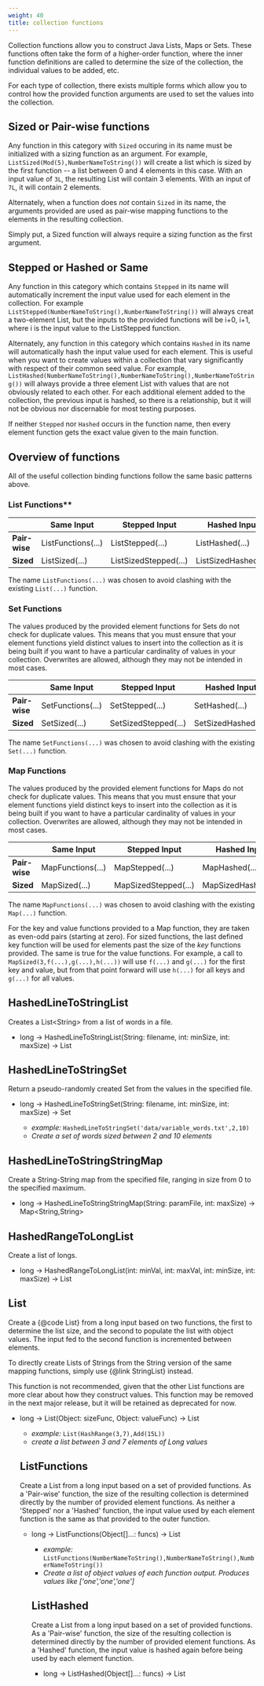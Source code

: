 ```yaml
---
weight: 40
title: collection functions
---
```


Collection functions allow you to construct Java Lists, Maps or Sets.
These functions often take the form of a higher-order function, where
the inner function definitions are called to determine the size of
the collection, the individual values to be added, etc.

For each type of collection, there exists multiple forms which allow you to control how the provided
function arguments are used to set the values into the collection.

## Sized or Pair-wise functions

Any function in this category with `Sized` occuring in its name must be initialized with a sizing
function as an argument. For example, `ListSized(Mod(5),NumberNameToString())` will create a list
which is sized by the first function -- a list between 0 and 4 elements in this case. With an input
value of `3L`, the resulting List will contain 3 elements. With an input of `7L`, it will contain 2
elements.

Alternately, when a function does *not* contain `Sized` in its name, the arguments provided are used
as pair-wise mapping functions to the elements in the resulting collection.

Simply put, a Sized function will always require a sizing function as the first argument.

## Stepped or Hashed or Same

Any function in this category which contains `Stepped` in its name will automatically increment the
input value used for each element in the collection. For example
`ListStepped(NumberNameToString(),NumberNameToString())` will always creat a two-element List, but
the inputs to the provided functions will be i+0, i+1, where i is the input value to the ListStepped
function.

Alternately, any function in this category which contains `Hashed` in its name will automatically
hash the input value used for each element. This is useful when you want to create values within a
collection that vary significantly with respect of their common seed value. For example,
`ListHashed(NumberNameToString(),NumberNameToString(),NumberNameToString())` will always provide a
three element List with values that are not obviously related to each other. For each additional
element added to the collection, the previous input is hashed, so there is a relationship, but it
will not be obvious nor discernable for most testing purposes.

If neither `Stepped` nor `Hashed` occurs in the function name, then every element function
gets the exact value given to the main function.

## Overview of functions

All of the useful collection binding functions follow the same basic patterns above.

###  List Functions**

|               |  Same Input | Stepped Input| Hashed Input |
|---------------|----------|--------|----------|
| **Pair-wise** | ListFunctions(...)             | ListStepped(...)       | ListHashed(...)      |
| **Sized**     | ListSized(...)                 | ListSizedStepped(...)  | ListSizedHashed(...) |

The name `ListFunctions(...)` was chosen to avoid clashing with the existing `List(...)` function.

### Set Functions

The values produced by the provided element functions for Sets do not check for duplicate values.
This means that you must ensure that your element functions yield distinct values to insert into
the collection as it is being built if you want to have a particular cardinality of values in your
collection.  Overwrites are allowed, although they may not be intended in most cases.

|               | Same Input                    | Stepped Input        | Hashed Input        |
| ---           | ---                           | ---                  | ---                 |
| **Pair-wise** | SetFunctions(...)             | SetStepped(...)      | SetHashed(...)      |
| **Sized**     | SetSized(...)                 | SetSizedStepped(...) | SetSizedHashed(...) |

The name `SetFunctions(...)` was chosen to avoid clashing with the existing `Set(...)` function.

### Map Functions

The values produced by the provided element functions for Maps do not check for duplicate values.
This means that you must ensure that your element functions yield distinct keys to insert into
the collection as it is being built if you want to have a particular cardinality of values in your
collection.  Overwrites are allowed, although they may not be intended in most cases.

|               | Same Input                    | Stepped Input        | Hashed Input        |
| ---           | ---                           | ---                  | ---                 |
| **Pair-wise** | MapFunctions(...)             | MapStepped(...)      | MapHashed(...)      |
| **Sized**     | MapSized(...)                 | MapSizedStepped(...) | MapSizedHashed(...) |

The name `MapFunctions(...)` was chosen to avoid clashing with the existing `Map(...)` function.

For the key and value functions provided to a Map function, they are taken as even-odd pairs (starting
 at zero). For sized functions, the last defined key function will be used for elements past
 the size of the _key_ functions provided. The same is true for the value functions. For example,
 a call to `MapSized(3,f(...),g(...),h(...))` will use `f(...)` and `g(...)` for the first key and value,
 but from that point forward will use `h(...)` for all keys and `g(...)` for all values.
## HashedLineToStringList

Creates a List\<String\> from a list of words in a file.

- long -> HashedLineToStringList(String: filename, int: minSize, int: maxSize) -> List

## HashedLineToStringSet

Return a pseudo-randomly created Set from the values in the specified file.

- long -> HashedLineToStringSet(String: filename, int: minSize, int: maxSize) -> Set<String>
  - *example:* `HashedLineToStringSet('data/variable_words.txt',2,10)`
  - *Create a set of words sized between 2 and 10 elements*

## HashedLineToStringStringMap

Create a String-String map from the specified file, ranging in size from 0 to the specified maximum.

- long -> HashedLineToStringStringMap(String: paramFile, int: maxSize) -> Map<String,String>

## HashedRangeToLongList

Create a list of longs.

- long -> HashedRangeToLongList(int: minVal, int: maxVal, int: minSize, int: maxSize) -> List<Long>

## List

Create a {@code List} from a long input based on two functions, the first to determine the list size, and the second to populate the list with object values. The input fed to the second function is incremented between elements.


To directly create Lists of Strings from the String version of the same mapping functions, simply use {@link
StringList} instead.

This function is not recommended, given that the other List functions are more clear about how they construct values.
This function may be removed in the next major release, but it will be retained as deprecated for now.

- long -> List(Object: sizeFunc, Object: valueFunc) -> List<Object>
  - *example:* `List(HashRange(3,7),Add(15L))`
  - *create a list between 3 and 7 elements of Long values*

## ListFunctions

Create a List from a long input based on a set of provided functions. As a 'Pair-wise' function, the size of the resulting collection is determined directly by the number of provided element functions. As neither a 'Stepped' nor a 'Hashed' function, the input value used by each element function is the same as that provided to the outer function.

- long -> ListFunctions(Object[]...: funcs) -> List<Object>
  - *example:* `ListFunctions(NumberNameToString(),NumberNameToString(),NumberNameToString())`
  - *Create a list of object values of each function output. Produces values like ['one','one','one']*

## ListHashed

Create a List from a long input based on a set of provided functions. As a 'Pair-wise' function, the size of the resulting collection is determined directly by the number of provided element functions. As a 'Hashed' function, the input value is hashed again before being used by each element function.

- long -> ListHashed(Object[]...: funcs) -> List<Object>
  - *example:* `ListHashed(ToString(), WeightedStrings('text:1'))`
  - *Create a hash list of object values of each function output. ListHashed output ['2945182322382062539','text']*

## ListSized

Create a List from a long input based on a set of provided functions. As a 'Sized' function, the first argument is a function which determines the size of the resulting list. Additional functions provided are used to generate the elements to add to the collection. If the size is larger than the number of provided functions, the last provided function is used repeatedly as needed. As neither a 'Stepped' nor a 'Hashed' function, the input value used by each element function is the same as that provided to the outer function.

- long -> ListSized(Object: sizeFunc, Object[]...: funcs) -> List<Object>
  - *example:* `ListSized(FixedValue(5), NumberNameToString(),NumberNameToString(), WeightedStrings('text:1'))`
  - *Create a sized list of object values of each function output. List size function will recursively call the last function tillend of the list size functions*

- long -> ListSized(int: size, Object[]...: funcs) -> List<Object>

## ListSizedHashed

Create a List from a long input based on a set of provided functions. As a 'Sized' function, the first argument is a function which determines the size of the resulting list. Additional functions provided are used to generate the elements to add to the collection. If the size is larger than the number of provided functions, the last provided function is used repeatedly as needed. As a 'Hashed' function, the input value is hashed again before being used by each element function.

- long -> ListSizedHashed(Object: sizeFunc, Object[]...: funcs) -> List<Object>
  - *example:* `ListSizedHashed(FixedValue(5),long->ToString(),long->WeightedStrings('text:1'),long->ToString())`
  - *Create a sized hash list of object values of each function output. List size function will recursively call the last function tillend of the list size functions*

- long -> ListSizedHashed(int: size, Object[]...: funcs) -> List<Object>

## ListSizedStepped

Create a List from a long input based on a set of provided functions. As a 'Sized' function, the first argument is a function which determines the size of the resulting list. Additional functions provided are used to generate the elements to add to the collection. If the size is larger than the number of provided functions, the last provided function is used repeatedly as needed. As a 'Stepped' function, the input value is incremented before being used by each element function.

- long -> ListSizedStepped(Object: sizeFunc, Object[]...: funcs) -> List<Object>
  - *example:* `ListFunctions(NumberNameToString(),NumberNameToString())`
  - *Create a list of ['one','one']*

- long -> ListSizedStepped(int: size, Object[]...: funcs) -> List<Object>

## ListStepped

Create a List from a long input based on a set of provided functions. As a 'Pair-wise' function, the size of the resulting collection is determined directly by the number of provided element functions. As a 'Stepped' function, the input value is incremented before being used by each element function.

- long -> ListStepped(Object[]...: funcs) -> List<Object>
  - *example:* `ListStepped(NumberNameToString(),NumberNameToString())`
  - *Create a list of ['one','two']*

## Map

Create a {@code Map} from a long input based on three functions, the first to determine the map size, and the second to populate the map with key objects, and the third to populate the map with value objects. The long input fed to the second and third functions is incremented between entries. To directly create Maps with key and value Strings using the same mapping functions, simply use {@link StringMap} instead.

- long -> Map(function.LongToIntFunction: sizeFunc, function.LongFunction<Object>: keyFunc, function.LongFunction<Object>: valueFunc) -> Map<Object,Object>
  - *example:* `Map(HashRange(3,7),NumberNameToString(),HashRange(1300,1700))`
  - *create a map of size 3-7 entries, with a key of type string and a value of type int (Integer by autoboxing)*

- long -> Map(function.LongFunction<Object>[]...: objfuncs) -> Map<Object,Object>
  - *example:* `Map(NumberNameToString(),HashRange(1300,1700),NumberNameToString(),HashRange(3,7))`
  - *create a map of size 2, with a specific function for each key and each value*

## MapFunctions

Create a Map from a long input based on a set of provided key and value functions. Any duplicate entries produced by the key functions are elided. As a 'Pair-wise' function, the size of the resulting collection is determined directly by the number of provided element functions. Since this is a map, the functions come in pairs, each even numbered function is a key function and each odd numbered function is the corresponding value function. As neither a 'Stepped' nor a 'Hashed' function, the input value used by each key and value function is the same as that provided to the outer function.

- long -> MapFunctions(Object[]...: funcs) -> Map<Object,Object>
  - *example:* `MapFunctions(NumberNameToString(),NumberNameToString(),ToString(),ToString())`
  - *Create a map of object values. Produces values like {'one':'one'1:1}.*

## MapHashed

Create a Map from a long input based on a set of provided key and value functions. Any duplicate entries produced by the key functions are elided. As a 'Pair-wise' function, the size of the resulting collection is determined directly by the number of provided element functions. Since this is a map, the functions come in pairs, each even numbered function is a key function and each odd numbered function is the corresponding value function. As a 'Hashed' function, the input value is hashed again before being used by each key and value function.

- long -> MapHashed(Object[]...: funcs) -> Map<Object,Object>
  - *example:* `MapHashed(NumberNameToString(),NumberNameToString(),ToString(),ToString())`
  - *Create a map of object values. Produces values like {'one':'one','4464361019114304900','4464361019114304900'}.*

## MapSized

Create a Map from a long input based on a set of provided key and value functions. Any duplicate entries produced by the key functions are elided. As a 'Sized' function, the first argument is a function which determines the size of the resulting map. Additional functions provided are used to generate the elements to add to the collection, as in the pair-wise mode of {@link MapFunctions}. If the size is larger than the number of provided functions, the last provided function is used repeatedly as needed. (respectively for key functions as well as value functions) As neither a 'Stepped' nor a 'Hashed' function, the input value used by each key and value function is the same as that provided to the outer function.

- long -> MapSized(Object: sizeFunc, Object[]...: funcs) -> Map<Object,Object>
  - *example:* `MapSized(1, NumberNameToString(),NumberNameToString(),ToString(),ToString())`
  - *Create a map of object values. Produces values like {'one':'one'1:1}.*

- long -> MapSized(int: size, Object[]...: funcs) -> Map<Object,Object>

## MapSizedHashed

Create a Map from a long input based on a set of provided key and value functions. Any duplicate entries produced by the key functions are elided. As a 'Sized' function, the first argument is a function which determines the size of the resulting map. Additional functions provided are used to generate the elements to add to the collection, as in the pair-wise mode of {@link MapFunctions}. If the size is larger than the number of provided functions, the last provided function is used repeatedly as needed. (respectively for key functions as well as value functions) As a 'Hashed' function, the input value is hashed again before being used by each key and value function.

- long -> MapSizedHashed(Object: sizeFunc, Object[]...: funcs) -> Map<Object,Object>
  - *example:* `MapSizedHashed(1, NumberNameToString(),NumberNameToString(),ToString(),ToString())`
  - *Create a map of object values. Produces values like {'one':'one'1:1}.*
  - *example:* `MapSizedHashed(HashRange(3,5), NumberNameToString(),NumberNameToString())`
  - *Create a map of object values. Produces values like {'one':'one'1:1}.*

- long -> MapSizedHashed(int: size, Object[]...: funcs) -> Map<Object,Object>

## MapSizedStepped

Create a Map from a long input based on a set of provided key and value functions. Any duplicate entries produced by the key functions are elided. As a 'Sized' function, the first argument is a function which determines the size of the resulting map. Additional functions provided are used to generate the elements to add to the collection, as in the pair-wise mode of {@link MapFunctions}. If the size is larger than the number of provided functions, the last provided function is used repeatedly as needed. (respectively for key functions as well as value functions) As a 'Stepped' function, the input value is incremented before being used by each key or value function.

- long -> MapSizedStepped(Object: sizeFunc, Object[]...: funcs) -> Map<Object,Object>
  - *example:* `MapSizedStepped(1, NumberNameToString(),NumberNameToString())`
  - *Create a map of object values. Produces values like {'one':'one'1:1}.*

- long -> MapSizedStepped(int: size, Object[]...: funcs) -> Map<Object,Object>

## MapStepped

Create a Map from a long input based on a set of provided key and value functions. Any duplicate entries produced by the key functions are elided. As a 'Pair-wise' function, the size of the resulting collection is determined directly by the number of provided element functions. Since this is a map, the functions come in pairs, each even numbered function is a key function and each odd numbered function is the corresponding value function. As a 'Stepped' function, the input value is incremented before being used by each key or value function.

- long -> MapStepped(Object[]...: funcs) -> Map<Object,Object>
  - *example:* `MapStepped(NumberNameToString(),NumberNameToString(),ToString(),ToString())`
  - *Create a map of object values. Produces values like {'one':'one'1:1}.*

## Set

Create a {@code Set} from a long input based on two functions, the first to determine the set size, and the second to populate the set with object values. The input fed to the second function is incremented between elements.


To create Sets of Strings from the String version of the same mapping functions, simply use {@link StringSet}
instead.

- long -> Set(function.LongToIntFunction: sizeFunc, function.LongFunction<Object>: valueFunc) -> Set<Object>
  - *example:* `Set(HashRange(3,7),Add(15L))`
  - *create a set between 3 and 7 elements of Long values*

- long -> Set(function.LongToIntFunction: sizeFunc, function.LongUnaryOperator: valueFunc) -> Set<Object>

- long -> Set(function.LongToIntFunction: sizeFunc, function.LongToIntFunction: valueFunc) -> Set<Object>

- long -> Set(function.LongFunction<Object>: sizeFunc, function.LongFunction<Object>: valueFunc) -> Set<Object>

- long -> Set(function.LongFunction<Object>: sizeFunc, function.LongUnaryOperator: valueFunc) -> Set<Object>

- long -> Set(function.LongFunction<Object>: sizeFunc, function.LongToIntFunction: valueFunc) -> Set<Object>

- long -> Set(function.LongUnaryOperator: sizeFunc, function.LongFunction<Object>: valueFunc) -> Set<Object>

- long -> Set(function.LongUnaryOperator: sizeFunc, function.LongUnaryOperator: valueFunc) -> Set<Object>

- long -> Set(function.LongUnaryOperator: sizeFunc, function.LongToIntFunction: valueFunc) -> Set<Object>

## SetFunctions

Create a Set from a long input based on a set of provided functions. Any duplicate values are elided. As a 'Pair-wise' function, the size of the resulting collection is determined directly by the number of provided element functions. As neither a 'Stepped' nor a 'Hashed' function, the input value used by each element function is the same as that provided to the outer function.

- long -> SetFunctions(Object[]...: funcs) -> Set<Object>
  - *example:* `SetFunctions(NumberNameToString(),NumberNameToString(),NumberNameToString())`
  - *Create a list of object values of each function output. Produces values like ['one'], as each function produces the same value.*

## SetHashed

Create a Set from a long input based on a set of provided functions. As a 'Pair-wise' function, the size of the resulting collection is determined directly by the number of provided element functions, assuming no duplicate values. As a 'Hashed' function, the input value is hashed again before being used by each element function.

- long -> SetHashed(Object[]...: funcs) -> Set<Object>
  - *example:* `SetHashed(ToString(), WeightedStrings('text:1'))`
  - *Create a hash list of object values of each function output, like ['2945182322382062539','text']*

## SetSized

Create a Set from a long input based on a set of provided functions. As a 'Sized' function, the first argument is a function which determines the size of the resulting set. Additional functions provided are used to generate the elements to add to the collection. If the size is larger than the number of provided functions, the last provided function is used repeatedly as needed. As neither a 'Stepped' nor a 'Hashed' function, the input value used by each element function is the same as that provided to the outer function.

- long -> SetSized(Object: sizeFunc, Object[]...: funcs) -> Set<Object>
  - *example:* `SetSized(FixedValue(5), NumberNameToString(), WeightedStrings('text:1'))`
  - *Create a sized set of object values, like ['one','text'], because 'text' is duplicated 4 times*

- long -> SetSized(int: size, Object[]...: funcs) -> Set<Object>

## SetSizedHashed

Create a Set from a long input based on a set of provided functions. As a 'Sized' function, the first argument is a function which determines the size of the resulting set. Additional functions provided are used to generate the elements to add to the collection. If the size is larger than the number of provided functions, the last provided function is used repeatedly as needed. As a 'Hashed' function, the input value is hashed again before being used by each element function.

- long -> SetSizedHashed(Object: sizeFunc, Object[]...: funcs) -> Set<Object>
  - *example:* `SetSizedHashed(FixedValue(5),long->ToString(),long->WeightedStrings('text:1'),long->ToString())`
  - *Create a sized set of values like ['2945182322382062539', 'text', '37945690212757860', '287864597160630738', '3299224200079606887']*

- long -> SetSizedHashed(int: size, Object[]...: funcs) -> Set<Object>

## SetSizedStepped

Create a Set from a long input based on a set of provided functions. As a 'Sized' function, the first argument is a function which determines the size of the resulting set. Additional functions provided are used to generate the elements to add to the collection. If the size is larger than the number of provided functions, the last provided function is used repeatedly as needed. As a 'Stepped' function, the input value is incremented before being used by each element function.

- long -> SetSizedStepped(Object: sizeFunc, Object[]...: funcs) -> Set<Object>
  - *example:* `SetSizedStepped(Mod(3),NumberNameToString(),NumberNameToString())`
  - *Create a set, like ['three','four']*

- long -> SetSizedStepped(int: size, Object[]...: funcs) -> Set<Object>

## SetStepped

Create a Set from a long input based on a set of provided functions. As a 'Pair-wise' function, the size of the resulting collection is determined directly by the number of provided element functions, assuming no duplicate values. As a 'Stepped' function, the input value is incremented before being used by each element function.

- long -> SetStepped(Object[]...: funcs) -> Set<Object>
  - *example:* `SetStepped(NumberNameToString(),NumberNameToString())`
  - *Create a list of ['one','two']*

## StringList

Create a {@code List} from a long value, based on two functions, the first to determine the list size, and the second to populate the list with String values. The input fed to the second function is incremented between elements. Regardless of the object type provided by the second function, {@link Object#toString()} is used to get the value to add to the list.


To create Lists of any type of object simply use {@link List} with an specific value mapping function.

- long -> StringList(function.LongToIntFunction: sizeFunc, function.LongFunction<Object>: valueFunc) -> List<String>
  - *example:* `StringList(HashRange(3,7),Add(15L))`
  - *create a list between 3 and 7 elements of String representations of Long values*

## StringMap

Create a {@code Map} from a long input based on three functions, the first to determine the map size, and the second to populate the map with key objects, and the third to populate the map with value objects. The long input fed to the second and third functions is incremented between entries. Regardless of the object type provided by the second and third functions, {@link Object#toString()} is used to determine the key and value to add to the map. To create Maps of any key and value types, simply use {@link Map} with an specific key and value mapping functions.

- long -> StringMap(function.LongToIntFunction: sizeFunc, function.LongFunction<Object>: keyFunc, function.LongFunction<Object>: valueFunc) -> Map<String,String>
  - *example:* `StringMap(HashRange(3,7),NumberNameToString(),HashRange(1300,1700))`
  - *create a map of size 3-7 entries, with a key of type string and a value of type int (Integer by autoboxing)*

- long -> StringMap(function.LongFunction<Object>[]...: objfuncs) -> Map<String,String>
  - *example:* `StringMap(NumberNameToString(),HashRange(1300,1700),NumberNameToString(),HashRange(3,7))`
  - *create a map of size 2, with a specific function for each key and each value*

## StringSet

Create a {@code Set} from a long based on two functions, the first to determine the set size, and the second to populate the set with String values. The input fed to the second function is incremented between elements. Regardless of the object type provided by the second function, {@link Object#toString()} is used to get the value to add to the list. To create Sets of any type of object simply use {@link Set} with a specific value mapping function.

- long -> StringSet(function.LongToIntFunction: sizeFunc, function.LongFunction<Object>: valueFunc) -> Set<String>
  - *example:* `StringSet(HashRange(3,7),Add(15L))`
  - *create a set between 3 and 7 elements of String representations of Long values*

- long -> StringSet(function.LongToIntFunction: sizeFunc, function.LongUnaryOperator: valueFunc) -> Set<String>

- long -> StringSet(function.LongToIntFunction: sizeFunc, function.LongToIntFunction: valueFunc) -> Set<String>

- long -> StringSet(function.LongFunction<?>: sizeFunc, function.LongFunction<Object>: valueFunc) -> Set<String>

- long -> StringSet(function.LongFunction<?>: sizeFunc, function.LongUnaryOperator: valueFunc) -> Set<String>

- long -> StringSet(function.LongFunction<?>: sizeFunc, function.LongToIntFunction: valueFunc) -> Set<String>

- long -> StringSet(function.LongUnaryOperator: sizeFunc, function.LongFunction<Object>: valueFunc) -> Set<String>

- long -> StringSet(function.LongUnaryOperator: sizeFunc, function.LongUnaryOperator: valueFunc) -> Set<String>

- long -> StringSet(function.LongUnaryOperator: sizeFunc, function.LongToIntFunction: valueFunc) -> Set<String>

